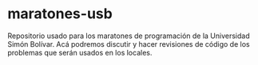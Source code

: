 maratones-usb
=============

Repositorio usado para los maratones de programación de la Universidad Simón Bolívar. Acá podremos discutir y hacer revisiones de código de los problemas que serán usados en los locales.
